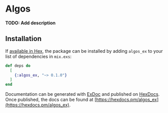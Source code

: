 # Algos

**TODO: Add description**

## Installation

If [available in Hex](https://hex.pm/docs/publish), the package can be installed
by adding `algos_ex` to your list of dependencies in `mix.exs`:

```elixir
def deps do
  [
    {:algos_ex, "~> 0.1.0"}
  ]
end
```

Documentation can be generated with [ExDoc](https://github.com/elixir-lang/ex_doc)
and published on [HexDocs](https://hexdocs.pm). Once published, the docs can
be found at [https://hexdocs.pm/algos_ex](https://hexdocs.pm/algos_ex).

